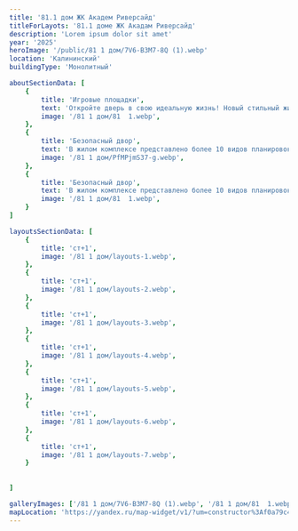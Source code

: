 ```yaml
---
title: '81.1 дом ЖК Академ Риверсайд'
titleForLayots: '81.1 доме ЖК Акадам Риверсайд'
description: 'Lorem ipsum dolor sit amet'
year: '2025'
heroImage: '/public/81 1 дом/7V6-B3M7-8Q (1).webp'
location: 'Калининский'
buildingType: 'Монолитный'

aboutSectionData: [
    {
        title: 'Игровые площадки',
        text: 'Откройте дверь в свою идеальную жизнь! Новый стильный жилой комплекс — ваш личный рай! Комфорт, уют, и безграничные возможности ждут вас здесь! Наши улицы — путь к счастью, наши дворы — оазис умиротворения! Инфраструктура, которая удовлетворит все ваши потребности! Выберите комфортное место проживания, выберите наш жилой комплекс!»',
        image: '/81 1 дом/81  1.webp',
    },
    {
        title: 'Безопасный двор',
        text: 'В жилом комплексе представлено более 10 видов планировок, некоторые из них, предусматривают большие панорамные окна.',
        image: '/81 1 дом/PfMPjmS37-g.webp',
    },
    {
        title: 'Безопасный двор',
        text: 'В жилом комплексе представлено более 10 видов планировок, некоторые из них, предусматривают большие панорамные окна.',
        image: '/81 1 дом/81  1.webp',
    }
]

layoutsSectionData: [
    {
        title: 'ст+1',
        image: '/81 1 дом/layouts-1.webp',
    },
    {
        title: 'ст+1',
        image: '/81 1 дом/layouts-2.webp',
    },
    {
        title: 'ст+1',
        image: '/81 1 дом/layouts-3.webp',
    },
    {
        title: 'ст+1',
        image: '/81 1 дом/layouts-4.webp',
    },
    {
        title: 'ст+1',
        image: '/81 1 дом/layouts-5.webp',
    },
    {
        title: 'ст+1',
        image: '/81 1 дом/layouts-6.webp',
    },
    {
        title: 'ст+1',
        image: '/81 1 дом/layouts-7.webp',
    }
    
    
]

galleryImages: ['/81 1 дом/7V6-B3M7-8Q (1).webp', '/81 1 дом/81  1.webp', '/81 1 дом/PfMPjmS37-g.webp']
mapLocation: 'https://yandex.ru/map-widget/v1/?um=constructor%3Af0a79c4f9a4ad16a274b42415a928d35ab83bf34f18c5cd579ecde35225f3cd2&amp;source=constructor'
---
```

